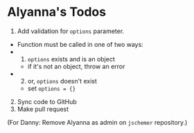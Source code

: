 # Alyanna's Todos
1. Add validation for `options` parameter.
  - Function must be called in one of two ways:
  - 1. `options` exists and is an object
    - if it's not an object, throw an error
  - 2. or, `options` doesn't exist
    - set `options = {}`
2. Sync code to GitHub
3. Make pull request

(For Danny: Remove Alyanna as admin on `jschemer` repository.)
